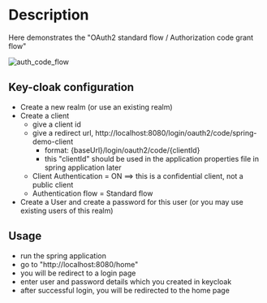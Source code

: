 # Description

Here demonstrates the "OAuth2 standard flow / Authorization code grant flow"

![auth_code_flow](https://user-images.githubusercontent.com/13161714/220785285-d16ecffa-c9ee-4ec1-b58e-8056b9f3b6eb.png)

## Key-cloak configuration

* Create a new realm (or use an existing realm)
* Create a client
   * give a client id
   * give a redirect url, http://localhost:8080/login/oauth2/code/spring-demo-client
      * format: {baseUrl}/login/oauth2/code/{clientId}
      * this "clientId" should be used in the application properties file in spring application later
   * Client Authentication = ON ==> this is a confidential client, not a public client
   * Authentication flow = Standard flow
* Create a User and create a password for this user (or you may use existing users of this realm)

## Usage

 * run the spring application
 * go to "http://localhost:8080/home"
 * you will be redirect to a login page
 * enter user and password details which you created in keycloak
 * after successful login, you will be redirected to the home page
